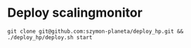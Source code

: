 # Deploy scalingmonitor
`git clone git@github.com:szymon-planeta/deploy_hp.git && ./deploy_hp/deploy.sh start`
